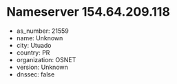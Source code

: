 # Nameserver 154.64.209.118

* as_number: 21559
* name: Unknown
* city: Utuado
* country: PR
* organization: OSNET
* version: Unknown
* dnssec: false
